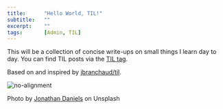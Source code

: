 ```yaml
---
title:      "Hello World, TIL!"
subtitle:	""
excerpt:    ""
tags: 		[Admin, TIL]
---
```


This will be a collection of concise write-ups on small things I learn day to day. You can find TIL posts via the [TIL tag](https://0xmachos.com/tags/#TIL).

Based on and inspired by [jbranchaud/til](https://github.com/jbranchaud/til).

![no-alignment](/img/dogs/dog0.jpg)

Photo by <a href="https://unsplash.com/@dear_jondog">Jonathan Daniels</a> on Unsplash

